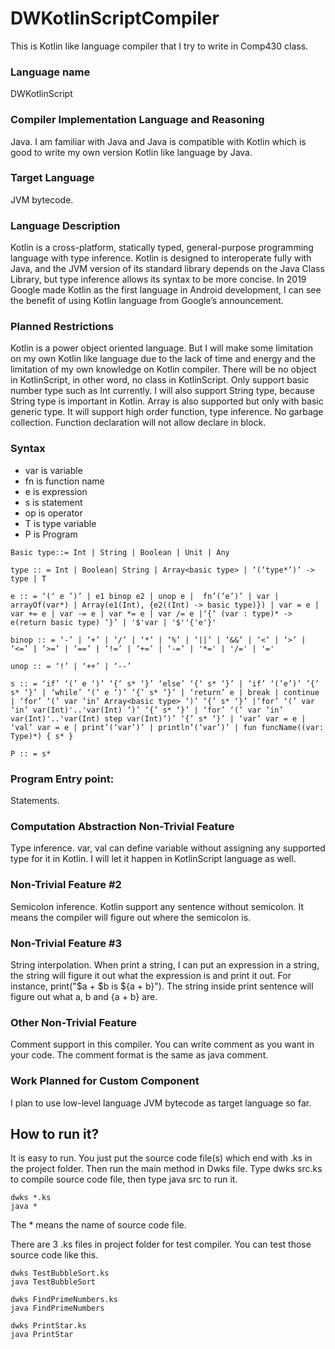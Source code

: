 # DWKotlinScriptCompiler
This is Kotlin like language compiler that I try to write in Comp430 class.

### Language name
DWKotlinScript

### Compiler Implementation Language and Reasoning
Java. I am familiar with Java and Java is compatible with Kotlin which is good to write my own version Kotlin like language by Java.

### Target Language
JVM bytecode.

### Language Description
Kotlin is a cross-platform, statically typed, general-purpose programming language with type inference. Kotlin is designed to interoperate fully with Java, and the JVM version of its standard library depends on the Java Class Library, but type inference allows its syntax to be more concise. In 2019 Google made Kotlin as the first language in Android development, I can see the benefit of using Kotlin language from Google’s announcement.

### Planned Restrictions
Kotlin is a power object oriented language. But I will make some limitation on my own Kotlin like language due to the lack of time and energy and the limitation of my own knowledge on Kotlin compiler. There will be no object in KotlinScript, in other word, no class in KotlinScript. Only support basic number type such as Int currently. I will also support String type, because String type is important in Kotlin. Array is also supported but only with basic generic type. It will support high order function, type inference. No garbage collection. Function declaration will not allow declare in block.

### Syntax
* var is variable
* fn is function name
* e is expression
* s is statement
* op is operator
* T is type variable
* P is Program
```
Basic type::= Int | String | Boolean | Unit | Any

type :: = Int | Boolean| String | Array<basic type> | ‘(‘type*’)’ -> type | T

e :: = ‘(‘ e ’)’ | e1 binop e2 | unop e |  fn’(‘e’)’ | var | arrayOf(var*) | Array(e1(Int), {e2((Int) -> basic type)}) | var = e | var += e | var -= e | var *= e | var /= e |‘{‘ (var : type)* -> e(return basic type) ‘}’ | '$'var | '$''{'e'}'

binop :: = ‘-’ | ‘+’ | ‘/’ | ‘*’ | ‘%’ | ‘||’ | ‘&&’ | ‘<’ | ‘>’ | ‘<=’ | ‘>=’ | ‘==’ | ‘!=’ | ‘+=’ | ‘-=’ | '*=' | '/=' | '='

unop :: = ‘!’ | ‘++’ | ‘--’

s :: = ‘if’ ‘(’ e ‘)’ ‘{‘ s* ‘}’ ‘else’ ‘{‘ s* ‘}’ | ‘if’ ‘(’e’)’ ’{’ s* ‘}’ | ‘while’ ‘(’ e ‘)’ ‘{’ s* ‘}’ | ‘return’ e | break | continue | ‘for’ ‘(’ var ‘in’ Array<basic type> ‘)’ ‘{’ s* ‘}’ |‘for’ ‘(’ var ‘in’ var(Int)'..'var(Int) ‘)’ ‘{’ s* ‘}’ | ‘for’ ‘(’ var ‘in’ var(Int)'..'var(Int) step var(Int)‘)’ ‘{’ s* ‘}’ | ‘var’ var = e | ‘val’ var = e | print’(‘var’)’ | println’(‘var’)’ | fun funcName((var: Type)*) { s* }

P :: = s*
```

### Program Entry point: 
Statements.

### Computation Abstraction Non-Trivial Feature
Type inference. var, val can define variable without assigning any supported type for it in Kotlin. I will let it happen in KotlinScript language as well.

### Non-Trivial Feature #2
Semicolon inference. Kotlin support any sentence without semicolon. It means the compiler will figure out where the semicolon is.

### Non-Trivial Feature #3
String interpolation. When print a string, I can put an expression in a string, the string will figure it out what the expression is and print it out. 
For instance, print("$a + $b is ${a + b}"). The string inside print sentence will figure out what a, b and {a + b} are.

### Other Non-Trivial Feature
Comment support in this compiler. You can write comment as you want in your code.
The comment format is the same as java comment.

### Work Planned for Custom Component
I plan to use low-level language JVM bytecode as target language so far.

## How to run it?
It is easy to run. You just put the source code file(s) which end with .ks in the project folder.
Then run the main method in Dwks file. Type dwks src.ks to compile source code file, then type java src to run it.
```
dwks *.ks
java *
```
The * means the name of source code file.

There are 3 .ks files in project folder for test compiler. You can test those source code like this.
```
dwks TestBubbleSort.ks
java TestBubbleSort

dwks FindPrimeNumbers.ks
java FindPrimeNumbers

dwks PrintStar.ks
java PrintStar
```